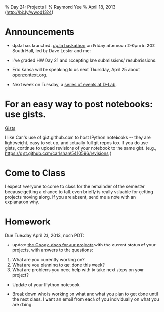 % Day 24:  Projects II
% Raymond Yee 
% April 18, 2013  (<http://bit.ly/wwod1324>)

# Announcements

* dp.la has launched. [dp.la hackathon](https://github.com/lofhm/DPLA-api-hacking/wiki/Information) on Friday afternoon 2-6pm in 202 South Hall, led by Dave Lester and me: 

* I've graded HW Day 21 and accepting late submissions/ resubmissions.

* Eric Kansa will be speaking to us next Thursday, April 25 about [opencontext.org](http://opencontext.org/).

* Next week on Tuesday, a [series of events at D-Lab](http://dlab.berkeley.edu/event/what-can-digital-humanities-do-you).

# For an easy way to post notebooks: use gists. 

[Gists](https://github.com/blog/1276-welcome-to-a-new-gist)

I like Carl's use of gist.github.com to host IPython notebooks --
they are lightweight, easy to set up, and actually full git repos too. If you do use gists, 
continue to upload revisions of your notebook to the same gist.  (e.g., <https://gist.github.com/carlshan/5410596/revisions> )

#  Come to Class

I expect everyone to come to class for the remainder of the semester because getting a chance to talk even briefly is
really valuable for getting projects moving along. If you are absent, send me a note with an explanation why.

# Homework

Due Tuesday April 23, 2013, noon PDT:

* update [the Google docs for our projects](http://bit.ly/wwod13projideas) with the current status of your projects,
with answers to the questions:

1) What are you currently working on?
2) What are you planning to get done this week?
3) What are problems you need help with to take next steps on your project? 

* Update of your IPython notebook

* Break down who is working on what and what you plan to get done until the next class.
I want an email from each of you individually on what you are doing.



